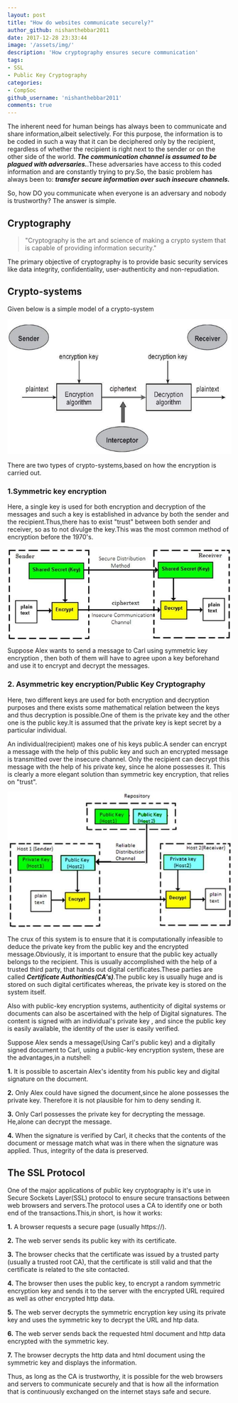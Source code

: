 ```yaml
---
layout: post
title: "How do websites communicate securely?"
author_github: nishanthebbar2011
date: 2017-12-28 23:33:44
image: '/assets/img/'
description: 'How cryptography ensures secure communication'
tags:
- SSL
- Public Key Cryptography
categories:
- CompSoc
github_username: 'nishanthebbar2011'
comments: true
---
```


The inherent need for human beings has always been to communicate and share information,albeit selectively. For this purpose, the information is to be coded in such a way that it can be deciphered only by the recipient, regardless of whether the recipient is right next to the sender or on the other side of the world. __*The communication channel is assumed to be plagued with adversaries.*__.These adversaries have access to this coded information and are constantly trying to pry.So, the basic problem has always been to: 
__*transfer secure information over such insecure channels.*__

So, how DO you communicate when everyone is an adversary and nobody is trustworthy?
The answer is simple.

## Cryptography

> "Cryptography is the art and science of making a crypto system that is capable of providing information security."

The primary objective of cryptography is to provide basic security services like data integrity, confidentiality, user-authenticity and non-repudiation.


## Crypto-systems

Given below is a simple model of a crypto-system


![Crypto-system](/blog/assets/img/Public-key-crypto/cryptosystem.jpg)



There are two types of crypto-systems,based on how the encryption is carried out.

### 1.Symmetric key encryption  

Here, a single key is used for both encryption and decryption of the messages and such a key is established in advance by both the sender and the recipient.Thus,there has to exist "trust" between both sender and receiver, so as to not divulge the key.This was the most common method of encryption before the 1970's.


![Symmetric key](/blog/assets/img/Public-key-crypto/symmetric_key_encryption.jpg)


Suppose Alex wants to send a message to Carl using symmetric key encryption , then both of them will have to agree upon a key beforehand and use it to encrypt and decrypt the messages.

### 2. Asymmetric key encryption/Public Key Cryptography 

Here, two different keys are used for both encryption and decryption purposes and there exists some mathematical relation between the keys and thus decryption is possible.One of them is the private key and the other one is the public key.It is assumed that the private key is kept secret by a particular individual.

An individual(recipient) makes one of his keys public.A sender can encrypt a message with the help of this public key and such an encrypted message is transmitted over the insecure channel. Only the recipient can decrypt this message with the help of his private key, since he alone possesses it. This is clearly a more elegant solution than symmetric key encryption, that relies on "trust". 


![Asymmetric key ](/blog/assets/img/Public-key-crypto/asymmetric_key_encryption.jpg)



The crux of this system is to ensure that it is computationally infeasible to deduce the private key from the public key and the encrypted message.Obviously, it is important to ensure that the public key actually belongs to the recipient. This is usually accomplished with the help of a trusted third party, that hands out digital certificates.These parties are called __*Certificate Authorities(CA's)*__.The public key is usually huge and is stored on such digital certificates whereas, the private key is stored on the system itself.

Also with public-key encryption systems, authenticity of digital systems or documents can also be ascertained with the help of Digital signatures. The content is signed with an individual's private key , and since the public key is easily available, the identity of the user is easily verified.

Suppose Alex sends a message(Using Carl's public key) and a digitally signed document to Carl, using a public-key encryption system, these are the advantages,in a nutshell:

__1.__ It is possible to ascertain Alex's identity from his public key and digital signature on the document.

__2.__ Only Alex could have signed the document,since he alone possesses the private key. Therefore it is not plausible for him to deny   sending it.

__3.__ Only Carl possesses the private key for decrypting the message. He,alone can decrypt the message.

__4.__ When the signature is verified by Carl, it checks that the contents of the document or message match what was in there when the signature was applied. Thus, integrity of the data is preserved.



## The SSL Protocol


 One of the major applications of public key cryptography is it's use in Secure Sockets Layer(SSL) protocol to ensure secure transactions   between web browsers and servers.The protocol uses a CA to identify one or both end of the transactions.This,in short, is how it works:

__1.__ A browser requests a secure page (usually https://).

__2.__ The web server sends its public key with its certificate.

__3.__ The browser checks that the certificate was issued by a trusted party (usually a trusted root CA), that the certificate is still valid and that the certificate is related to the site contacted.

__4.__ The browser then uses the public key, to encrypt a random symmetric encryption key and sends it to the server with the encrypted URL required as well as other encrypted http data.

__5.__ The web server decrypts the symmetric encryption key using its private key and uses the symmetric key to decrypt the URL and htp data.

__6.__ The web server sends back the requested html document and http data encrypted with the symmetric key.

__7.__ The browser decrypts the http data and html document using the symmetric key and displays the information.

Thus, as long as the CA is trustworthy, it is possible for the web browsers and servers to communicate securely and that is how all the information that is continuously exchanged on the internet stays safe and secure.





